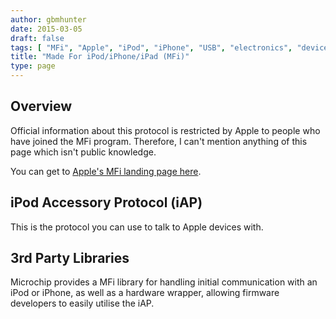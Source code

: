 ```yaml
---
author: gbmhunter
date: 2015-03-05
draft: false
tags: [ "MFi", "Apple", "iPod", "iPhone", "USB", "electronics", "device", "hardware" ]
title: "Made For iPod/iPhone/iPad (MFi)"
type: page
---
```


## Overview

Official information about this protocol is restricted by Apple to people who have joined the MFi program. Therefore, I can't mention anything of this page which isn't public knowledge.

You can get to [Apple's MFi landing page here](https://developer.apple.com/programs/mfi/).

## iPod Accessory Protocol (iAP)

This is the protocol you can use to talk to Apple devices with.

## 3rd Party Libraries

Microchip provides a MFi library for handling initial communication with an iPod or iPhone, as well as a hardware wrapper, allowing firmware developers to easily utilise the iAP.
